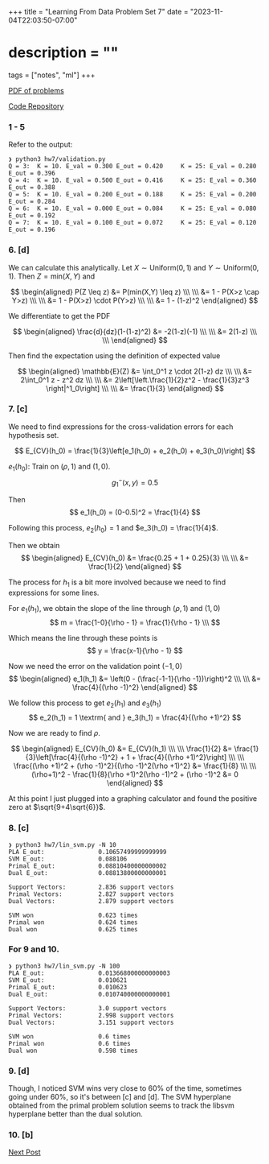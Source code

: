 +++
title = "Learning From Data Problem Set 7"
date = "2023-11-04T22:03:50-07:00"
# description = ""

tags = ["notes", "ml"]
+++


[PDF of problems](https://work.caltech.edu/homework/hw7.pdf)

[Code Repository](https://github.com/lienzhuzhu/lfd)



<h3>
1 - 5
</h3

Refer to the output:

```
❯ python3 hw7/validation.py
Q = 3:  K = 10. E_val = 0.300 E_out = 0.420     K = 25: E_val = 0.280 E_out = 0.396
Q = 4:  K = 10. E_val = 0.500 E_out = 0.416     K = 25: E_val = 0.360 E_out = 0.388
Q = 5:  K = 10. E_val = 0.200 E_out = 0.188     K = 25: E_val = 0.200 E_out = 0.284
Q = 6:  K = 10. E_val = 0.000 E_out = 0.084     K = 25: E_val = 0.080 E_out = 0.192
Q = 7:  K = 10. E_val = 0.100 E_out = 0.072     K = 25: E_val = 0.120 E_out = 0.196
```



<h3>
6. [d]
</h3>

We can calculate this analytically. Let $X \sim \textrm{Uniform}(0,1)$ and $Y \sim \textrm{Uniform}(0,1)$. Then $Z=\textrm{min}(X, Y)$ and

$$
\begin{aligned}
P(Z \leq z) &= P(min(X,Y) \leq z) \\\ \\\
    &= 1 - P(X>z \cap Y>z) \\\ \\\
    &= 1 - P(X>z) \cdot P(Y>z) \\\ \\\
    &= 1 - (1-z)^2
\end{aligned}
$$

We differentiate to get the PDF

$$
\begin{aligned}
\frac{d}{dz}(1-(1-z)^2) &= -2(1-z)(-1) \\\ \\\
    &= 2(1-z) \\\ \\\
\end{aligned}
$$

Then find the expectation using the definition of expected value

$$
\begin{aligned}
\mathbb{E}(Z) &= \int_0^1 z \cdot 2(1-z) dz \\\ \\\
    &= 2\int_0^1 z - z^2 dz \\\ \\\
    &= 2\left[\left.\frac{1}{2}z^2 - \frac{1}{3}z^3 \right|^1_0\right] \\\ \\\
    &= \frac{1}{3}
\end{aligned}
$$



<h3>
7. [c]
</h3>


We need to find expressions for the cross-validation errors for each hypothesis set.

$$
E_{CV}(h_0) = \frac{1}{3}\left[e_1(h_0) + e_2(h_0) + e_3(h_0)\right]
$$

$e_1(h_0)$: Train on $(\rho,1)$ and $(1,0)$.
$$
g^-_1(x,y) = 0.5
$$

Then
$$
e_1(h_0) = (0-0.5)^2 = \frac{1}{4}
$$

Following this process, $e_2(h_0) = 1$ and $e_3(h_0) = \frac{1}{4}$.

Then we obtain
$$
\begin{aligned}
E_{CV}(h_0) &= \frac{0.25 + 1 + 0.25}{3} \\\ \\\
    &= \frac{1}{2}
\end{aligned}
$$

The process for $h_1$ is a bit more involved because we need to find expressions for some lines.

For $e_1(h_1)$, we obtain the slope of the line through $(\rho,1)$ and $(1,0)$
$$
m = \frac{1-0}{\rho - 1} = \frac{1}{\rho - 1} \\\
$$

Which means the line through these points is
$$
y = \frac{x-1}{\rho - 1}
$$

Now we need the error on the validation point $(-1,0)$
$$
\begin{aligned}
e_1(h_1) &= \left(0 - (\frac{-1-1}{\rho -1})\right)^2 \\\ \\\
    &= \frac{4}{(\rho -1)^2}
\end{aligned}
$$


We follow this process to get $e_2(h_1)$ and $e_3(h_1)$
$$
e_2(h_1) = 1 \textrm{ and } e_3(h_1) = \frac{4}{(\rho +1)^2}
$$


Now we are ready to find $\rho$.

$$
\begin{aligned}
E_{CV}(h_0) &= E_{CV}(h_1) \\\ \\\
\frac{1}{2} &= \frac{1}{3}\left[\frac{4}{(\rho -1)^2} + 1 + \frac{4}{(\rho +1)^2}\right] \\\ \\\
\frac{(\rho +1)^2 + (\rho -1)^2}{(\rho -1)^2(\rho +1)^2} &= \frac{1}{8} \\\ \\\
(\rho+1)^2 - \frac{1}{8}(\rho +1)^2(\rho -1)^2 + (\rho -1)^2 &= 0
\end{aligned}
$$

At this point I just plugged into a graphing calculator and found the positive zero at $\sqrt{9+4\sqrt{6}}$.



<h3>
8. [c]
</h3>

```
❯ python3 hw7/lin_svm.py -N 10
PLA E_out:               0.10657499999999999
SVM E_out:               0.088106
Primal E_out:            0.08810400000000002
Dual E_out:              0.08813800000000001

Support Vectors:         2.836 support vectors
Primal Vectors:          2.827 support vectors
Dual Vectors:            2.879 support vectors

SVM won                  0.623 times
Primal won               0.624 times
Dual won                 0.625 times
```



<h3>
For 9 and 10.
</h3>

```
❯ python3 hw7/lin_svm.py -N 100
PLA E_out:               0.013668000000000003
SVM E_out:               0.010621
Primal E_out:            0.010623
Dual E_out:              0.010740000000000001

Support Vectors:         3.0 support vectors
Primal Vectors:          2.998 support vectors
Dual Vectors:            3.151 support vectors

SVM won                  0.6 times
Primal won               0.6 times
Dual won                 0.598 times
```

<h3>
9. [d]
</h3>

Though, I noticed SVM wins very close to 60% of the time, sometimes going under 60%, so it's between [c] and [d]. The SVM hyperplane obtained from the primal problem solution seems to track the libsvm hyperplane better than the dual solution.

<h3>
10. [b]
</h3>

[Next Post](../lfd-8)

